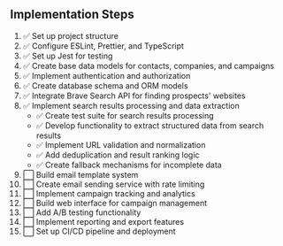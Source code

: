 ## Implementation Steps

1. ✅ Set up project structure
2. ✅ Configure ESLint, Prettier, and TypeScript
3. ✅ Set up Jest for testing
4. ✅ Create base data models for contacts, companies, and campaigns
5. ✅ Implement authentication and authorization
6. ✅ Create database schema and ORM models
7. ✅ Integrate Brave Search API for finding prospects' websites
8. ✅ Implement search results processing and data extraction
   - ✅ Create test suite for search results processing
   - ✅ Develop functionality to extract structured data from search results
   - ✅ Implement URL validation and normalization
   - ✅ Add deduplication and result ranking logic
   - ✅ Create fallback mechanisms for incomplete data
9. ⬜ Build email template system
10. ⬜ Create email sending service with rate limiting
11. ⬜ Implement campaign tracking and analytics
12. ⬜ Build web interface for campaign management
13. ⬜ Add A/B testing functionality
14. ⬜ Implement reporting and export features
15. ⬜ Set up CI/CD pipeline and deployment 